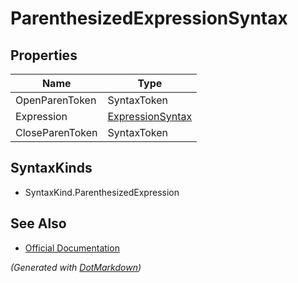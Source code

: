 # ParenthesizedExpressionSyntax

## Properties

| Name            | Type                                    |
| --------------- | --------------------------------------- |
| OpenParenToken  | SyntaxToken                             |
| Expression      | [ExpressionSyntax](ExpressionSyntax.md) |
| CloseParenToken | SyntaxToken                             |

## SyntaxKinds

* SyntaxKind\.ParenthesizedExpression

## See Also

* [Official Documentation](https://docs.microsoft.com/en-us/dotnet/api/microsoft.codeanalysis.csharp.syntax.parenthesizedexpressionsyntax)


*\(Generated with [DotMarkdown](http://github.com/JosefPihrt/DotMarkdown)\)*